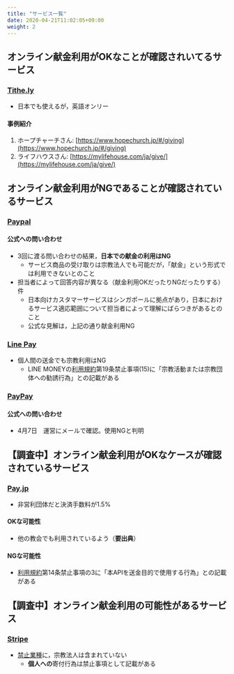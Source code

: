 ```yaml
---
title: "サービス一覧"
date: 2020-04-21T11:02:05+09:00
weight: 2
---
```


## オンライン献金利用がOKなことが確認されいてるサービス  

### [Tithe.ly](http://get.tithe.ly)  
- 日本でも使えるが，英語オンリー  

#### 事例紹介  
1. ホープチャーチさん: [https://www.hopechurch.jp/#/giving](https://www.hopechurch.jp/#/giving)  
2. ライフハウスさん: [https://mylifehouse.com/ja/give/](https://mylifehouse.com/ja/give/)  


## オンライン献金利用がNGであることが確認されているサービス  

### [Paypal](paypal.com/jp/webapps/mpp/home)  
#### 公式への問い合わせ  
- 3回に渡る問い合わせの結果，**日本での献金の利用はNG**  
  - サービス商品の受け取りは宗教法人でも可能だが，「献金」という形式では利用できないとのこと  
- 担当者によって回答内容が異なる（献金利用OKだったりNGだったりする）件  
  - 日本向けカスタマーサービスはシンガポールに拠点があり，日本におけるサービス適応範囲について担当者によって理解にばらつきがあるとのこと  
  - 公式な見解は，上記の通り献金利用NG  

<!-- #### OKな可能性   -->
<!-- - 数年前と最近の2回の問い合わせで，「教会の献金・慈善・チャリティーなどOK」との回答があったという報告がある． -->


### [Line Pay](https://pay.line.me/portal/jp/main)  
- 個人間の送金でも宗教利用はNG  
  - LINE MONEYの[利用規約](https://terms2.line.me/linepay_JP_Money_TermsofUse?lang=ja)第19条禁止事項(15)に「宗教活動または宗教団体への勧誘行為」との記載がある  


### [PayPay](https://paypay.ne.jp/)  
#### 公式への問い合わせ  
- 4月7日　運営にメールで確認。使用NGと判明  


## 【調査中】オンライン献金利用がOKなケースが確認されているサービス  
### [Pay.jp](https://pay.jp/)  
- 非営利団体だと決済手数料が1.5%  

#### OKな可能性  
  - 他の教会でも利用されているよう（**要出典**）  
  
#### NGな可能性
- [利用規約](https://pay.jp/legal/tos)第14条禁止事項の3に「本APIを送金目的で使用する行為」との記載がある  

## 【調査中】オンライン献金利用の可能性があるサービス  

### [Stripe](https://stripe.com/jp)  
- [禁止業種](https://stripe.com/jp/restricted-businesses)に，宗教法人は含まれていない
  - **個人への**寄付行為は禁止事項として記載がある
  

